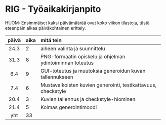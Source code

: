 # RIG - Työaikakirjanpito

HUOM: Ensimmäiset kaksi päivämäärää ovat koko viikon tilastoja, tästä eteenpäin alkaa päiväkohtainen erittely.

| päivä | aika | mitä tein  |
| :----:|:-----| :-----|
| 24.3 | 2    | aiheen valinta ja suunnittelu |
| 31.3 | 8    | PNG-formaatin opiskelu ja ohjelman ydintoiminnan toteutus |
| 6.4  | 9    | GUI-toteutus ja muutoksia generoidun kuvan tallennukseen |
| 7.4  | 6    | Mustavalkoisten kuvien generointi, testikattavuus, checkstyle |
| 20.4 | 3    | Kuvien tallennus ja checkstyle-hiominen |
| 21.4 | 5    | Kolmas generointimoodi |
| yht  | 33   | | 